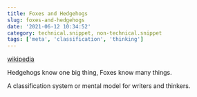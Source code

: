 ```yaml
---
title: Foxes and Hedgehogs
slug: foxes-and-hedgehogs
date: '2021-06-12 10:34:52'
category: technical.snippet, non-technical.snippet
tags: ['meta', 'classification', 'thinking']
---
```


[wikipedia](https://en.wikipedia.org/wiki/The_Hedgehog_and_the_Fox)

Hedgehogs know one big thing, Foxes know many things.

A classification system or mental model for writers and thinkers.
